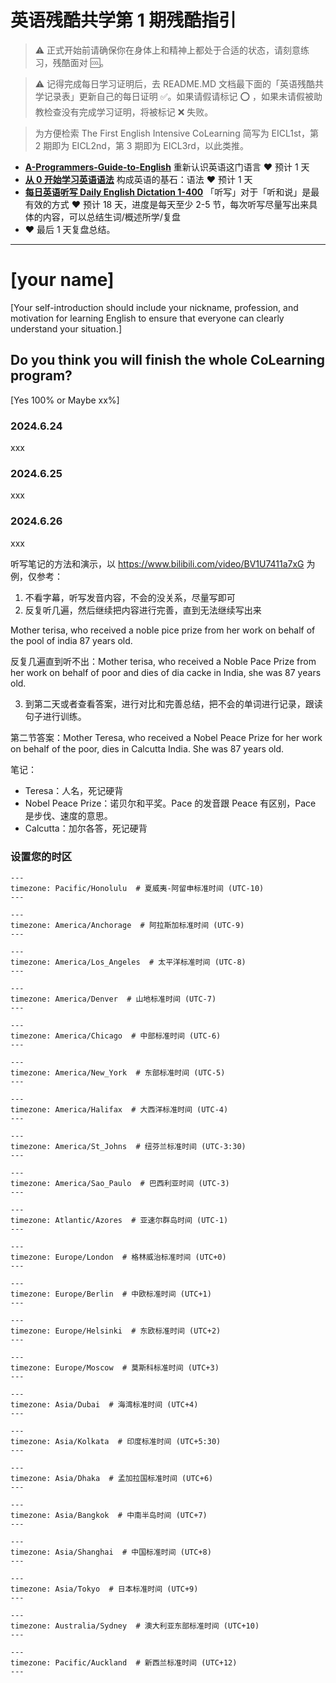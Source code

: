 # 英语残酷共学第 1 期残酷指引

> ⚠️ 正式开始前请确保你在身体上和精神上都处于合适的状态，请刻意练习，残酷面对 🆒。

> ⚠️ 记得完成每日学习证明后，去 README.MD 文档最下面的「英语残酷共学记录表」更新自己的每日证明 ✅。如果请假请标记 ⭕️ ，如果未请假被助教检查没有完成学习证明，将被标记 ❌ 失败。

> 为方便检索 The First English Intensive CoLearning 简写为 EICL1st，第 2 期即为 EICL2nd，第 3 期即为 EICL3rd，以此类推。

- [**A-Programmers-Guide-to-English**](https://github.com/yujiangshui/A-Programmers-Guide-to-English) 重新认识英语这门语言 ❤️ 预计 1 天
- [**从 0 开始学习英语语法**](https://hzpt-inet-club.github.io/english-note/) 构成英语的基石：语法 ❤️ 预计 1 天
- [**每日英语听写 Daily English Dictation 1-400**](https://www.bilibili.com/video/BV1U7411a7xG?p=3&vd_source=bc0666711d2280c24d54945ab9c11146) 「听写」对于「听和说」是最有效的方式 ❤️ 预计 18 天，进度是每天至少 2-5 节，每次听写尽量写出来具体的内容，可以总结生词/概述所学/复盘
- ❤️ 最后 1 天复盘总结。

---

# [your name]
[Your self-introduction should include your nickname, profession, and motivation for learning English to ensure that everyone can clearly understand your situation.]

## Do you think you will finish the whole CoLearning program?
[Yes 100% or Maybe xx%]

<!-- Content_START --> 
### 2024.6.24
xxx

### 2024.6.25
xxx

### 2024.6.26
xxx

<!-- Content_END -->


听写笔记的方法和演示，以 https://www.bilibili.com/video/BV1U7411a7xG 为例，仅参考：

1. 不看字幕，听写发音内容，不会的没关系，尽量写即可
2. 反复听几遍，然后继续把内容进行完善，直到无法继续写出来

Mother terisa, who received a noble pice prize from her work on behalf of the pool of india 87 years old.

反复几遍直到听不出：Mother terisa, who received a Noble Pace Prize from her work on behalf of poor and dies of dia cacke in India, she was 87 years old.

3. 到第二天或者查看答案，进行对比和完善总结，把不会的单词进行记录，跟读句子进行训练。

第二节答案：Mother Teresa, who received a Nobel Peace Prize for her work on behalf of the poor, dies in Calcutta India. She was 87 years old.

笔记：

- Teresa：人名，死记硬背
- Nobel Peace Prize：诺贝尔和平奖。Pace 的发音跟 Peace 有区别，Pace 是步伐、速度的意思。
- Calcutta：加尔各答，死记硬背

### 设置您的时区
``` code
---
timezone: Pacific/Honolulu  # 夏威夷-阿留申标准时间 (UTC-10)
---

---
timezone: America/Anchorage  # 阿拉斯加标准时间 (UTC-9)
---

---
timezone: America/Los_Angeles  # 太平洋标准时间 (UTC-8)
---

---
timezone: America/Denver  # 山地标准时间 (UTC-7)
---

---
timezone: America/Chicago  # 中部标准时间 (UTC-6)
---

---
timezone: America/New_York  # 东部标准时间 (UTC-5)
---

---
timezone: America/Halifax  # 大西洋标准时间 (UTC-4)
---

---
timezone: America/St_Johns  # 纽芬兰标准时间 (UTC-3:30)
---

---
timezone: America/Sao_Paulo  # 巴西利亚时间 (UTC-3)
---

---
timezone: Atlantic/Azores  # 亚速尔群岛时间 (UTC-1)
---

---
timezone: Europe/London  # 格林威治标准时间 (UTC+0)
---

---
timezone: Europe/Berlin  # 中欧标准时间 (UTC+1)
---

---
timezone: Europe/Helsinki  # 东欧标准时间 (UTC+2)
---

---
timezone: Europe/Moscow  # 莫斯科标准时间 (UTC+3)
---

---
timezone: Asia/Dubai  # 海湾标准时间 (UTC+4)
---

---
timezone: Asia/Kolkata  # 印度标准时间 (UTC+5:30)
---

---
timezone: Asia/Dhaka  # 孟加拉国标准时间 (UTC+6)
---

---
timezone: Asia/Bangkok  # 中南半岛时间 (UTC+7)
---

---
timezone: Asia/Shanghai  # 中国标准时间 (UTC+8)
---

---
timezone: Asia/Tokyo  # 日本标准时间 (UTC+9)
---

---
timezone: Australia/Sydney  # 澳大利亚东部标准时间 (UTC+10)
---

---
timezone: Pacific/Auckland  # 新西兰标准时间 (UTC+12)
---

```
